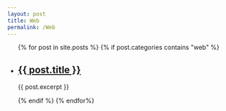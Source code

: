 ```yaml
---
layout: post
title: Web
permalink: /Web
---
```

<ul class="">
    {% for post in site.posts %}
    {% if post.categories contains "web" %}
    <li>
        <h2><a href="{{ post.url }}">{{ post.title }}</a></h2>
        <p>{{ post.excerpt }}</p>
    </li>
    {% endif %}
    {% endfor%}
</ul>

